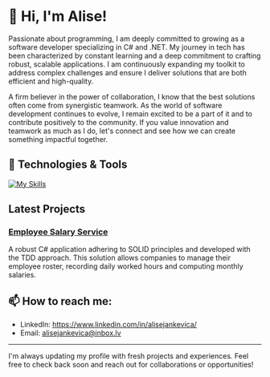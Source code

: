 # 👋 Hi, I'm Alise!

Passionate about programming, I am deeply committed to growing as a software developer specializing in C# and .NET. My journey in tech has been characterized by constant learning and a deep commitment to crafting robust, scalable applications. I am continuously expanding my toolkit to address complex challenges and ensure I deliver solutions that are both efficient and high-quality.

A firm believer in the power of collaboration, I know that the best solutions often come from synergistic teamwork. As the world of software development continues to evolve, I remain excited to be a part of it and to contribute positively to the community. If you value innovation and teamwork as much as I do, let's connect and see how we can create something impactful together.

## 🔧 Technologies & Tools
[![My Skills](https://skillicons.dev/icons?i=cs,dotnet,visualstudio,vscode,nodejs,vue,js,ts,html,css,azure,sqlite,bootstrap,git,github&perline=3)](https://skillicons.dev)

## Latest Projects

### <a href="https://github.com/AliseJan/employee-salary-service" target="_blank">Employee Salary Service</a></h2>
A robust C# application adhering to SOLID principles and developed with the TDD approach. This solution allows companies to manage their employee roster, recording daily worked hours and computing monthly salaries.

## 📫 How to reach me:
- LinkedIn: https://www.linkedin.com/in/alisejankevica/
- Email: alisejankevica@inbox.lv

---
I'm always updating my profile with fresh projects and experiences. Feel free to check back soon and reach out for collaborations or opportunities!
